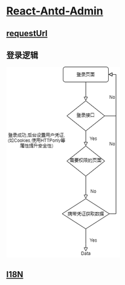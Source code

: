 # [React-Antd-Admin](https://react-antd-admin-green.now.sh/)

## [requestUrl](https://mock-server-eight.now.sh/api/react-antd-admin/user/login)

## 登录逻辑

![login](./login.png)

## [I18N](https://github.com/formatjs/react-intl)
